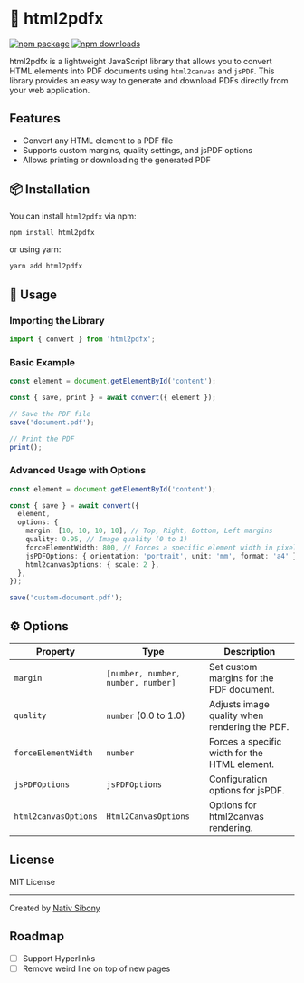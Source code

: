 # 🚀 html2pdfx

[![npm package](https://img.shields.io/npm/v/html2pdfx/latest.svg)](https://www.npmjs.com/package/html2pdfx)
[![npm downloads](https://img.shields.io/npm/dm/html2pdfx.svg)](https://www.npmjs.com/package/html2pdfx)

html2pdfx is a lightweight JavaScript library that allows you to convert HTML elements into PDF documents using `html2canvas` and `jsPDF`. This library provides an easy way to generate and download PDFs directly from your web application.

## Features

- Convert any HTML element to a PDF file
- Supports custom margins, quality settings, and jsPDF options
- Allows printing or downloading the generated PDF

## 📦 Installation

You can install `html2pdfx` via npm:

```sh
npm install html2pdfx
```

or using yarn:

```sh
yarn add html2pdfx
```

## 🔨 Usage

### Importing the Library

```typescript
import { convert } from 'html2pdfx';
```

### Basic Example

```typescript
const element = document.getElementById('content');

const { save, print } = await convert({ element });

// Save the PDF file
save('document.pdf');

// Print the PDF
print();
```

### Advanced Usage with Options

```typescript
const element = document.getElementById('content');

const { save } = await convert({
  element,
  options: {
    margin: [10, 10, 10, 10], // Top, Right, Bottom, Left margins
    quality: 0.95, // Image quality (0 to 1)
    forceElementWidth: 800, // Forces a specific element width in pixels
    jsPDFOptions: { orientation: 'portrait', unit: 'mm', format: 'a4' },
    html2canvasOptions: { scale: 2 },
  },
});

save('custom-document.pdf');
```

## ⚙️ Options

| Property             | Type                               | Description                                   |
| -------------------- | ---------------------------------- | --------------------------------------------- |
| `margin`             | `[number, number, number, number]` | Set custom margins for the PDF document.      |
| `quality`            | `number` (0.0 to 1.0)              | Adjusts image quality when rendering the PDF. |
| `forceElementWidth`  | `number`                           | Forces a specific width for the HTML element. |
| `jsPDFOptions`       | `jsPDFOptions`                     | Configuration options for jsPDF.              |
| `html2canvasOptions` | `Html2CanvasOptions`               | Options for html2canvas rendering.            |

## License

MIT License

---

Created by [Nativ Sibony](https://github.com/nativsibony)

## Roadmap

- [ ] Support Hyperlinks
- [ ] Remove weird line on top of new pages
